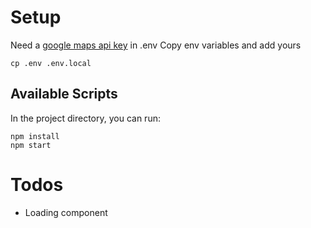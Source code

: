 # Setup
Need a [google maps api key](https://developers.google.com/maps/documentation/javascript/get-api-key) in .env
Copy env variables and add yours
```
cp .env .env.local
```
## Available Scripts

In the project directory, you can run:

```
npm install
npm start
```
# Todos
- Loading component
